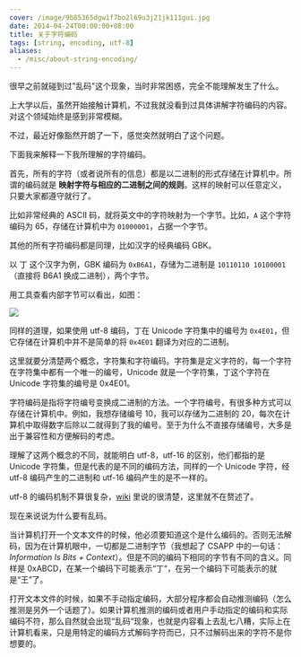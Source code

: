 ```yaml
---
cover: /image/9b85365dgw1f7bo2l69u3j21jk111gui.jpg
date: 2014-04-24T00:00:00+08:00
title: 关于字符编码
tags: [string, encoding, utf-8]
aliases:
  - /misc/about-string-encoding/
---
```

很早之前就碰到过"乱码"这个现象，当时非常困惑，完全不能理解发生了什么。

上大学以后，虽然开始接触计算机，不过我就没看到过具体讲解字符编码的内容。对这个领域始终是感到非常模糊。

不过，最近好像豁然开朗了一下，感觉突然就明白了这个问题。

<!--more-->

下面我来解释一下我所理解的字符编码。

首先，所有的字符（或者说所有的信息）都是以二进制的形式存储在计算机中。所谓的编码就是 **映射字符与相应的二进制之间的规则**。这样的映射可以任意定义，只要大家都遵守就行了。

比如非常经典的 ASCII 码，就将英文中的字符映射为一个字节。比如，`A` 这个字符编码为 65，存储在计算机中为 `01000001`，占据一个字节。

其他的所有字符编码都是同理，比如汉字的经典编码 GBK。

以 丁 这个汉字为例，GBK 编码为 `0xB6A1`，存储为二进制是 `10110110 10100001`（直接将 B6A1 换成二进制），两个字节。

用工具查看内部字节可以看出，如图：

![](/image/9b85365djw1f23cmmpfu1j20ex01qaa9.jpg)

同样的道理，如果使用 utf-8 编码，丁在 Unicode 字符集中的编号为 `0x4E01`，但它存储在计算机中并不是简单的将 `0x4E01` 翻译为对应的二进制。

这里就要分清楚两个概念，字符集和字符编码。字符集是定义字符的，每一个字符在字符集中都有一个唯一的编号，Unicode 就是一个字符集，丁这个字符在 Unicode 字符集的编号是 0x4E01。

字符编码是指将字符编号变换成二进制的方法。一个字符编号，有很多种方式可以存储在计算机中。例如，我想存储编号 10，我可以存储为二进制的 20，每次在计算机中取得数字后除以二就得到了我的编号。至于为什么不直接存储编号，大多是出于兼容性和方便解码的考虑。

理解了这两个概念的不同，就能明白 utf-8，utf-16 的区别，他们都指的是 Unicode 字符集，但是代表的是不同的编码方法，同样的一个 Unicode 字符，经 utf-8 编码产生的二进制和 utf-16 编码产生的是不一样的。

utf-8 的编码机制不算很复杂，[wiki](https://zh.wikipedia.org/wiki/UTF-8) 里说的很清楚，这里就不在赘述了。

现在来说说为什么要有乱码。

当计算机打开一个文本文件的时候，他必须要知道这个是什么编码的。否则无法解码，因为在计算机眼中，一切都是二进制字节（我想起了 CSAPP 中的一句话：*Information Is Bits + Context*）。但是不同的编码下相同的字节有不同的含义。同样是 0xABCD，在某一个编码下可能表示“丁“，在另一个编码下可能表示的就是“王”了。

打开文本文件的时候，如果不手动指定编码，大部分程序都会自动推测编码（怎么推测是另外一个话题了）。如果计算机推测的编码或者用户手动指定的编码和实际编码不符，那么自然就会出现“乱码”现象，也就是内容看上去乱七八糟，实际上在计算机看来，只是用特定的编码方式解码字符而已，只不过解码出来的字符不是你想要的。
